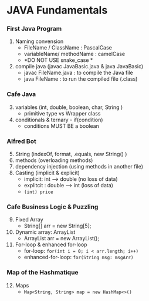 # JAVA Fundamentals
### First Java Program
1. Naming convension 
    - FileName / ClassName : PascalCase
    - variableName/ methodName : camelCase
    - *DO NOT USE snake_case *
2. compile java (javac JavaBasic.java   & java JavaBasic)
    - javac FileName.java : to compile the Java file
    - java FileName : to run the compiled file (.class)
### Cafe Java
3. variables (int, double, boolean, char, String )
    - primitive type vs Wrapper class
4. conditionals & ternary - if(condition)
    - conditions MUST BE a boolean
### Alfred Bot
5. String (indexOf, format, .equals, new String() )
6. methods (overloading methods)
7. dependency injection (using methods in another file)
8. Casting (implicit & explicit)
    - implicit:  int --> double (no loss of data)
    - explitcit : double --> int (loss of data) 
    - ```(int) price```
### Cafe Business Logic & Puzzling
9. Fixed Array
    - String[] arr = new String[5];
10. Dynamic array: ArrayList
    - ArrayList<String> arr = new ArrayList<String>(); 
11. For-loop & enhanced for-loop
    - for-loop: ```for(int i = 0; i < arr.length; i++)```
    - enhanced-for-loop: ```for(String msg: msgArr)```
### Map of the Hashmatique
12. Maps 
    - ```Map<String, String> map = new HashMap<>()```
